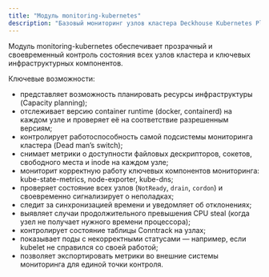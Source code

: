 ```yaml
---
title: "Модуль monitoring-kubernetes"
description: "Базовый мониторинг узлов кластера Deckhouse Kubernetes Platform."
---
```


Модуль monitoring-kubernetes обеспечивает прозрачный и своевременный контроль состояния всех узлов кластера и ключевых инфраструктурных компонентов.

Ключевые возможности:

- представляет возможность планировать ресурсы инфраструктуры (Capacity planning);
- отслеживает версию container runtime (docker, containerd) на каждом узле и проверяет её на соответствие разрешенным версиям;
- контролирует работоспособность самой подсистемы мониторинга кластера (Dead man’s switch);
- снимает метрики о доступности файловых дескрипторов, сокетов, свободного места и inode на каждом узле;
- мониторит корректную работу ключевых компонентов мониторинга: kube-state-metrics, node-exporter, kube-dns;
- проверяет состояние всех узлов (`NotReady`, `drain`, `cordon`) и своевременно сигнализирует о неполадках;
- следит за синхронизацией времени и уведомляет об отклонениях;
- выявляет случаи продолжительного превышения CPU steal (когда узел не получает нужного времени процессора);
- контролирует состояние таблицы Conntrack на узлах;
- показывает поды с некорректными статусами — например, если kubelet не справился со своей работой;
- позволяет экспортировать метрики во внешние системы мониторинга для единой точки контроля.
